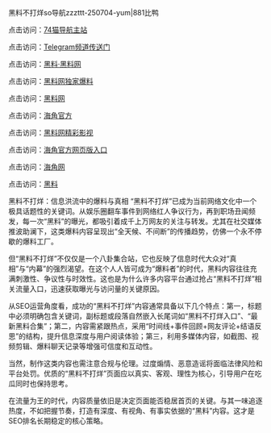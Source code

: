 黑料不打烊so导航zzzttt-250704-yum|881比鸭

点击访问：<a href="https://74mao.com/">74猫导航主站</a>

点击访问：<a href="https://74mao.com/">Telegram频道传送门</a>

点击访问：<a href="https://heiliaolvzlu3.pages.dev">黑料·黑料网</a>

点击访问：<a href="https://heiliaoyvnrda.pages.dev">黑料网独家爆料</a>

点击访问：<a href="https://haef.pages.dev/">黑料网</a>

点击访问：<a href="https://gdas.pages.dev/">海角官方</a>

点击访问：<a href="https://sdfsh.pages.dev/">黑料网精彩影视</a>

点击访问：<a href="https://sdbsd.pages.dev/">海角官方网页版入口</a>

点击访问：<a href="https://ert-6he.pages.dev/">海角网</a>

点击访问：<a href="https://gbs-3wd.pages.dev/">黑料</a>

黑料不打烊：信息洪流中的爆料与真相
“黑料不打烊”已成为当前网络文化中一个极具话题性的关键词。从娱乐圈翻车事件到网络红人争议行为，再到职场丑闻频发，每一次“黑料”的曝光，都吸引着成千上万网友的关注与转发。尤其在社交媒体推波助澜下，这类爆料内容呈现出“全天候、不间断”的传播趋势，仿佛一个永不停歇的爆料工厂。

但“黑料不打烊”不仅仅是一个八卦集合站，它也反映了信息时代大众对“真相”与“内幕”的强烈渴望。在这个人人皆可成为“爆料者”的时代，黑料内容往往充满刺激性、争议性与时效性。这也是为什么许多内容平台通过抢占“黑料不打烊”相关流量入口，迅速获取曝光与访问量的关键原因。

从SEO运营角度看，成功的“黑料不打烊”内容通常具备以下几个特点：第一，标题中必须明确包含关键词，副标题或段落自然嵌入长尾词如“黑料不打烊入口”、“最新黑料合集”；第二，内容需紧跟热点，采用“时间线+事件回顾+网友评论+结语反思”的结构，提升信息深度与用户阅读体验；第三，利用多媒体内容，如截图、视频剪辑、爆料聊天记录等增强可信度和互动性。

当然，制作这类内容也需注意合规与伦理。过度煽情、恶意造谣将面临法律风险和平台处罚。优质的“黑料不打烊”页面应以真实、客观、理性为核心，引导用户在吃瓜同时也保持思考。

在流量为王的时代，内容质量依旧是决定页面能否稳居首页的关键。与其一味追逐热度，不如把握节奏，打造有深度、有视角、有事实依据的“黑料”内容。这才是SEO排名长期稳定的核心策略。

